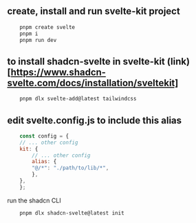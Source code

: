 ## create, install and run svelte-kit project
```bash
    pnpm create svelte
    pnpm i
    pnpm run dev

```
## to install shadcn-svelte in svelte-kit (link)[https://www.shadcn-svelte.com/docs/installation/sveltekit]
```bash
    pnpm dlx svelte-add@latest tailwindcss
```
## edit svelte.config.js to include this alias
```js
    const config = {
    // ... other config
    kit: {
        // ... other config
        alias: {
        "@/*": "./path/to/lib/*",
        },
    },
    };
```


run the shadcn CLI
```bash
    pnpm dlx shadcn-svelte@latest init
```